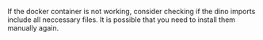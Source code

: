 If the docker container is not working, consider checking if the dino imports include all neccessary files. It is possible that you need to install them manually again.